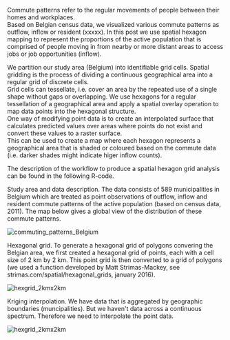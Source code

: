 Commute patterns refer to the regular movements of people between their homes and workplaces.  
Based on Belgian census data, we visualized various commute patterns as outflow, inflow or resident
(xxxxx). In this post we use spatial hexagon mapping to represent the proportions of the active 
population that is comprised of people moving in from nearby or more distant areas to access 
jobs or job opportunities (inflow).  

We partition our study area (Belgium) into identifiable grid cells.  Spatial gridding is the 
process of dividing a continuous geographical area into a regular grid of discrete cells.  
Grid cells can tessellate, i.e. cover an area by the repeated use of a single shape without 
gaps or overlapping.  We use hexagons for a regular tessellation of a geographical area and 
apply a spatial overlay operation to map data points into the hexagonal structure.  
One way of modifying point data is to create an interpolated surface that calculates predicted 
values over areas where points do not exist and convert these values to a raster surface.  
This can be used to create a map where each hexagon represents a geographical area 
that is shaded or coloured based on the commute data (i.e. darker shades might indicate 
higer inflow counts). 

The description of the workflow to produce a spatial hexagon grid analysis can be found 
in the following R-code.

Study area and data description.
The data consists of 589 municipalities in Belgium which are treated as point observations of
outflow, inflow and resident commute patterns of the active population (based on census data,
2011).  The map below gives a global view of the distribution of these commute patterns.

![commuting_patterns_Belgium](https://github.com/emmolb/spatial_hexagon_mapping_inflow_Belgium/assets/34507394/5eadad6e-16a4-45d1-9d8b-b8db59916b70)

Hexagonal grid.
To generate a hexagonal grid of polygons convering the Belgian area, we first created a
hexagonal grid of points, each with a cell size of 2 km by 2 km.
This point grid is then converted to a grid of polygons (we used a function developed
by Matt Strimas-Mackey, see strimas.com/spatial/hexagonal_grids, january 2016).

![hexgrid_2kmx2km](https://github.com/emmolb/spatial_hexagon_mapping_inflow_Belgium/assets/34507394/fc648999-554d-4e83-9a30-8663704d5361)


Kriging interpolation.
We have data that is aggregated by geographic boundaries (muncipalities).  But we haven't data
across a continuous spectrum.  Therefore we need to interpolate the point data.




![hexgrid_2kmx2km](https://github.com/emmolb/spatial_hexagon_mapping_inflow_Belgium/assets/34507394/2b1b29a0-ab36-433b-b166-1d635ede429d)











